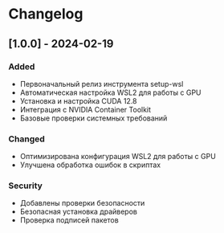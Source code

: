 # Changelog

## [1.0.0] - 2024-02-19
### Added
- Первоначальный релиз инструмента setup-wsl
- Автоматическая настройка WSL2 для работы с GPU
- Установка и настройка CUDA 12.8
- Интеграция с NVIDIA Container Toolkit
- Базовые проверки системных требований

### Changed
- Оптимизирована конфигурация WSL2 для работы с GPU
- Улучшена обработка ошибок в скриптах

### Security
- Добавлены проверки безопасности
- Безопасная установка драйверов
- Проверка подписей пакетов